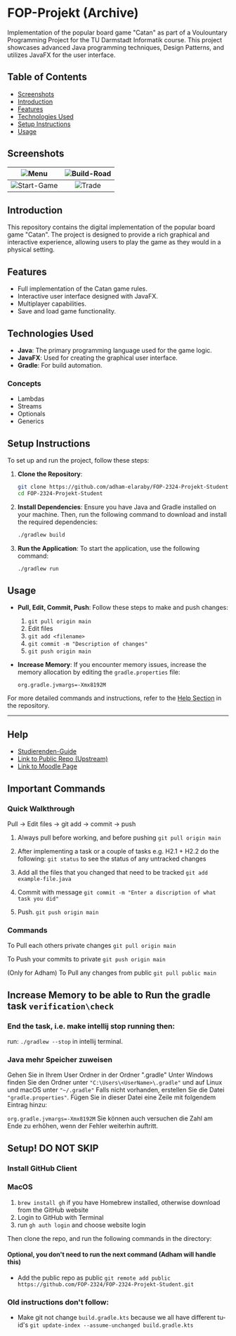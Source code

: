 # FOP-Projekt (Archive)

Implementation of the popular board game "Catan" as part of a Voulountary Programming Project for the TU Darmstadt Informatik course. This project showcases advanced Java programming techniques, Design Patterns, and utilizes JavaFX for the user interface.

## Table of Contents
- [Screenshots](#screenshots)
- [Introduction](#introduction)
- [Features](#features)
- [Technologies Used](#technologies-used)
- [Setup Instructions](#setup-instructions)
- [Usage](#usage)

## Screenshots

![Menu](https://github.com/user-attachments/assets/4016f43a-7133-46bb-9502-5fc3b2e486b4)           |  ![Build-Road](https://github.com/user-attachments/assets/fab90630-f017-4e6d-be19-eb4ad0908a6f)
:-------------------------:|:-------------------------:
![Start-Game](https://github.com/user-attachments/assets/3e2d9e8d-c9ba-42c7-979a-acf3a1c955d9)  |  ![Trade](https://github.com/user-attachments/assets/2c9ec8dc-367d-4189-9c8f-18344c149ec3)

## Introduction
This repository contains the digital implementation of the popular board game "Catan". The project is designed to provide a rich graphical and interactive experience, allowing users to play the game as they would in a physical setting.

## Features
- Full implementation of the Catan game rules.
- Interactive user interface designed with JavaFX.
- Multiplayer capabilities.
- Save and load game functionality.

## Technologies Used
- **Java**: The primary programming language used for the game logic.
- **JavaFX**: Used for creating the graphical user interface.
- **Gradle**: For build automation.

### Concepts
- Lambdas
- Streams
- Optionals
- Generics

## Setup Instructions
To set up and run the project, follow these steps:

1. **Clone the Repository**:
   ```bash
   git clone https://github.com/adham-elaraby/FOP-2324-Projekt-Student.git
   cd FOP-2324-Projekt-Student
   ```

2. **Install Dependencies**:
   Ensure you have Java and Gradle installed on your machine. Then, run the following command to download and install the required dependencies:
   ```bash
   ./gradlew build
   ```

3. **Run the Application**:
   To start the application, use the following command:
   ```bash
   ./gradlew run
   ```

## Usage
- **Pull, Edit, Commit, Push**: Follow these steps to make and push changes:
  1. `git pull origin main`
  2. Edit files
  3. `git add <filename>`
  4. `git commit -m "Description of changes"`
  5. `git push origin main`

- **Increase Memory**: If you encounter memory issues, increase the memory allocation by editing the `gradle.properties` file:
  ```properties
  org.gradle.jvmargs=-Xmx8192M
  ```

For more detailed commands and instructions, refer to the [Help Section](#help) in the repository.


---





## Help
- [Studierenden-Guide](https://wiki.tudalgo.org/)
- [Link to Public Repo (Upstream)](https://github.com/FOP-2324/FOP-2324-Projekt-Student)
- [Link to Moodle Page](https://moodle.informatik.tu-darmstadt.de/course/view.php?id=1469&sectionid=18783)

## Important Commands

### Quick Walkthrough

Pull -> Edit files -> git add -> commit -> push

1. Always pull before working, and before pushing
`git pull origin main`

2. After implementing a task or a couple of tasks e.g. H2.1 + H2.2 do the following:
`git status` to see the status of any untracked changes

3. Add all the files that you changed that need to be tracked
`git add example-file.java`

4. Commit with message
`git commit -m "Enter a discription of what task you did"`

5. Push.
`git push origin main`

### Commands

To Pull each others private changes
`git pull origin main`

To Push your commits to private
`git push origin main`

(Only for Adham) To Pull any changes from public
`git pull public main`

## Increase Memory to be able to Run the gradle task `verification\check`

### End the task, i.e. make intellij stop running then:
run: `./gradlew --stop` in intellij terminal.

### Java mehr Speicher zuweisen
Gehen Sie in Ihrem User Ordner in der Ordner ".gradle"
Unter Windows finden Sie den Ordner unter `"C:\Users\<UserName>\.gradle"` und auf Linux und macOS unter `"~/.gradle"`
Falls nicht vorhanden, erstellen Sie die Datei `"gradle.properties"`.
Fügen Sie in dieser Datei eine Zeile mit folgendem Eintrag hinzu:

`org.gradle.jvmargs=-Xmx8192M`
Sie können auch versuchen die Zahl am Ende zu erhöhen, wenn der Fehler weiterhin auftritt.

## Setup! DO NOT SKIP
### Install GitHub Client

### MacOS
1. `brew install gh` if you have Homebrew installed, otherwise download from the GitHub website
2. Login to GitHub with Terminal
3. run `gh auth login` and choose website login

Then clone the repo, and run the following commands in the directory:

#### Optional, you don't need to run the next command (Adham will handle this)
- Add the public repo as public
`git remote add public https://github.com/FOP-2324/FOP-2324-Projekt-Student.git`

### Old instructions don't follow:
- Make git not change `build.gradle.kts` because we all have different tu-id's
`git update-index --assume-unchanged build.gradle.kts`

